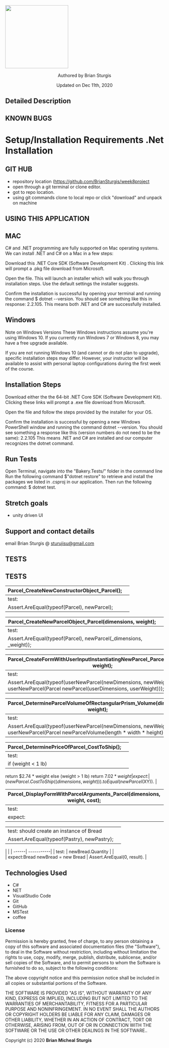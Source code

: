 

<div align="left">
<img src="https://github.com/BrianSturgis.png" width="200px" height="auto" >
</div>
<p align="center"> Authored by Brian Sturgis</p>
<p align="center">Updated on Dec 11th, 2020</p>


## Detailed Description

## KNOWN BUGS


# Setup/Installation Requirements .Net Installation

## GIT HUB
- repository location (https://github.com/BrianSturgis/week8project
- open through a git terminal or clone editor.
- got to repo location.
- using git commands clone to local repo or click "download" and unpack on machine

## USING THIS APPLICATION
## MAC
C# and .NET programming are fully supported on Mac operating systems. We can install .NET and C# on a Mac in a few steps:

Download this .NET Core SDK (Software Development Kit) . Clicking this link will prompt a .pkg file download from Microsoft.

Open the file. This will launch an installer which will walk you through installation steps. Use the default settings the installer suggests.

Confirm the installation is successful by opening your terminal and running the command $ dotnet --version. You should see something like this in response: 2.2.105. This means both .NET and C# are successfully installed.

## Windows
Note on Windows Versions These Windows instructions assume you're using Windows 10. If you currently run Windows 7 or Windows 8, you may have a free upgrade available.

If you are not running Windows 10 (and cannot or do not plan to upgrade), specific installation steps may differ. However, your instructor will be available to assist with personal laptop configurations during the first week of the course.

## Installation Steps
Download either the the 64-bit .NET Core SDK (Software Development Kit). Clicking these links will prompt a .exe file download from Microsoft.

Open the file and follow the steps provided by the installer for your OS.

Confirm the installation is successful by opening a new Windows PowerShell window and running the command dotnet --version. You should see something a response like this (version numbers do not need to be the same): 2.2.105
This means .NET and C# are installed and our computer recognizes the dotnet command.


## Run Tests
Open Terminal, navigate into the "Bakery.Tests/" folder in the command line
Run the following command $"dotnet restore" to retrieve and install the packages we listed in .csproj in our application.
Then run the following command: $ dotnet test.

## Stretch goals
- unity driven UI



## Support and contact details
email Brian Sturgis @ <sturujisu@gmail.com>


## TESTS

## TESTS

| Parcel_CreateNewConstructorObject_Parcel(); |  |
| ------| -----------|
| test:  
| Assert.AreEqual(typeof(Parcel), newParcel);

| Parcel_CreateNewParcelObject_Parcel(dimensions, weight); |  |
| ------| -----------|
| test:  
| Assert.AreEqual(typeof(Parcel), newParcel(_dimensions, _weight));

| Parcel_CreateFormWithUserInputInstantiatingNewParcel_Parcel(dimensions, weight); |  |
| ------| -----------|
| test:  
| Assert.AreEqual(typeof(userNewParcel(newDimensions, newWeight)), userNewParcel(Parcel newParcel(userDimensions, userWeight)));

| Parcel_DetermineParcelVolumeOfRectangularPrism_Volume(dimensions, weight); |  |
| ------| -----------|
| test:  
| Assert.AreEqual(typeof(userNewParcel(newDimensions, newWeight)), userNewParcel(Parcel newParcelVolume(length * width * height)));

Parcel_DeterminePriceOfParcel_CostToShip(); |  |
| ------| -----------|
| test: |                   |
|if (weight < 1 lb)
  return $2.74 * weight
else (weight > 1 lb)
  return $7.02 * weight   
| expect: | (newParcel.CostToShip((dimensions, weight))).toEqual(newParcel($XY)). |

| Parcel_DisplayFormWithParcelArguments_Parcel(dimensions, weight, cost); |  |
| ------| -----------|
| test:  
| expect: | (newParcel.CostToShip($XY)).toDisplay(UI);




|  |  |
| ------| -----------|
| test:  should create an instance of Bread 
| Assert.AreEqual(typeof(Pastry), newPastry);


 |  |
| ------| -----------|
| test: | newBread.Quantity                       |
|  
| expect:Bread newBread = new Bread  | Assert.AreEqual(0, result). |





## Technologies Used

* C#
* NET
* VisualStudio Code
* Git
* GitHub
* MSTest
* coffee
  

### License

Permission is hereby granted, free of charge, to any person obtaining a copy of this software and associated documentation files (the "Software"), to deal in the Software without restriction, including without limitation the rights to use, copy, modify, merge, publish, distribute, sublicense, and/or sell copies of the Software, and to permit persons to whom the Software is furnished to do so, subject to the following conditions:

The above copyright notice and this permission notice shall be included in all copies or substantial portions of the Software.

THE SOFTWARE IS PROVIDED "AS IS", WITHOUT WARRANTY OF ANY KIND, EXPRESS OR IMPLIED, INCLUDING BUT NOT LIMITED TO THE WARRANTIES OF MERCHANTABILITY, FITNESS FOR A PARTICULAR PURPOSE AND NONINFRINGEMENT. IN NO EVENT SHALL THE AUTHORS OR COPYRIGHT HOLDERS BE LIABLE FOR ANY CLAIM, DAMAGES OR OTHER LIABILITY, WHETHER IN AN ACTION OF CONTRACT, TORT OR OTHERWISE, ARISING FROM, OUT OF OR IN CONNECTION WITH THE SOFTWARE OR THE USE OR OTHER DEALINGS IN THE SOFTWARE..



Copyright (c) 2020 **Brian Micheal Sturgis**
